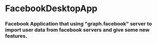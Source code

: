 # FacebookDesktopApp
### Facebook Application that using "graph.facebook" server to import user data from facebook servers and give some new features.

